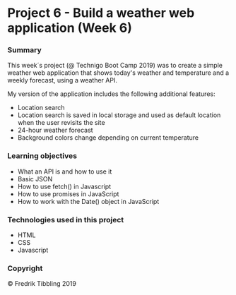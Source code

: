 # Project 6 - Build a weather web application (Week 6)

### Summary

This week´s project (@ Technigo Boot Camp 2019) was to create a simple weather web application that shows today's weather and temperature and a weekly forecast, using a weather API.

My version of the application includes the following additional features:

- Location search
- Location search is saved in local storage and used as default location when the user revisits the site
- 24-hour weather forecast
- Background colors change depending on current temperature

### Learning objectives

- What an API is and how to use it
- Basic JSON
- How to use fetch() in Javascript
- How to use promises in JavaScript
- How to work with the Date() object in JavaScript

### Technologies used in this project

- HTML
- CSS
- Javascript

### Copyright

&copy; Fredrik Tibbling 2019
